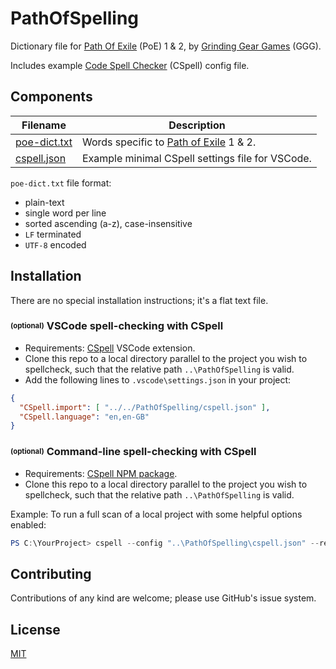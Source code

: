 # PathOfSpelling

Dictionary file for [Path Of Exile](https://www.pathofexile.com) (PoE) 1 & 2, by [Grinding Gear Games](https://www.grindinggear.com) (GGG).

Includes example [Code Spell Checker](https://cspell.org/) (CSpell) config file.


## Components

| Filename                       | Description
| ------------------------------ | -----------
| [poe-dict.txt](poe-dict.txt) | Words specific to [Path of Exile](https://www.pathofexile.com/) 1 & 2.
| [cspell.json](cspell.json) | Example minimal CSpell settings file for VSCode.

`poe-dict.txt` file format:
* plain-text
* single word per line
* sorted ascending (a-z), case-insensitive
* `LF` terminated
* `UTF-8` encoded


## Installation

There are no special installation instructions; it's a flat text file.

### <sup><sub>(optional)</sub></sup> VSCode spell-checking with CSpell 

* Requirements: [CSpell](https://marketplace.visualstudio.com/items?itemName=streetsidesoftware.code-spell-checker) VSCode extension.
* Clone this repo to a local directory parallel to the project you wish to spellcheck, such that the relative path `..\PathOfSpelling` is valid.
* Add the following lines to `.vscode\settings.json` in your project:
```json
{
  "CSpell.import": [ "../../PathOfSpelling/cspell.json" ],
  "CSpell.language": "en,en-GB"
}
```

### <sup><sub>(optional)</sub></sup> Command-line spell-checking with CSpell

* Requirements: [CSpell NPM package](https://www.npmjs.com/package/cspell).
* Clone this repo to a local directory parallel to the project you wish to spellcheck, such that the relative path `..\PathOfSpelling` is valid.

Example:  To run a full scan of a local project with some helpful options enabled:
```powershell
PS C:\YourProject> cspell --config "..\PathOfSpelling\cspell.json" --relative --show-context --no-progress "**"
```

## Contributing

Contributions of any kind are welcome; please use GitHub's issue system.

## License

[MIT](https://opensource.org/licenses/MIT)

